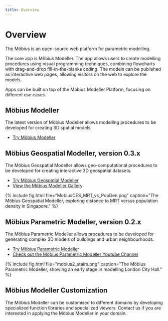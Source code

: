 ```yaml
---
title: Overview
---
```

# Overview

The Möbius is an open-source web platform for parametric modelling. 

The core app is Möbius Modeller. The app allows users to create modelling procedures using visual
programming techniques, combining flowcharts with drag-and-drop fill-in-the-blanks coding. The
models can be published as interactive web pages, allowing visitors on the web to explore the
models.

Apps can be built on top of the Möbius Modeller Platform, focusing on different use cases. 

## Möbius Modeller

The latest version of Möbius Modeller allows modelling procedures to be developed for creating 3D
spatial models.

* [Try Möbius Modeller](http://mobius.design-automation.net)

## Möbius Geospatial Modeller, version 0.3.x

The Möbius Geospatial Modeller allows geo-computational procedures to be developed for creating
interactive 3D geospatial datasets.

* [Try Möbius Geospatial Modeller](https://design-automation.github.io/mobius-geospatial/editor)
* [View the Möbius Modeller Gallery](https://design-automation.github.io/mobius-geospatial/gallery)

{% include fig.html file="MobiusCES_MRT_vs_PopDen.png" caption="The Möbius Geospatial Modeller,
exploring distance to MRT versus population density in Singapore." %}

## Möbius Parametric Modeller, version 0.2.x

The Möbius Parametric Modeller allows  procedures to be developed for generating complex 3D models
of buildings and urban neighbourhoods. 

* [Try Möbius Parametric Modeller](https://design-automation.github.io/mobius-modeller)
* [Check out the Möbius Parametric Modeller Youtube Channel](https://www.youtube.com/channel/UCNJUnZ7erTrNWnZVjvgE59g)

{% include fig.html file="mobius2_stairs.png" caption="The Möbius Parametric Modeller, showing an
early stage in modelling London City Hall." %}

## Möbius Modeller Customization

The Möbius Modeller can be customised to different domains by developing specialized function
libraries and specialized viewers. Contact us if you are interested in applying the Möbius Modeller
in your domain.

